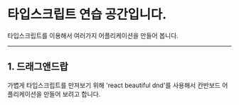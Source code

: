 # 타입스크립트 연습 공간입니다.

타입스크립트를 이용해서 여러가지 어플리케이션을 만들어 봅니다. 

--------------------------------

## 1. 드래그앤드랍

가볍게 타입스크립트를 만져보기 위해 'react beautiful dnd'를 사용해서 칸반보드 어플리케이션을 만들어 보려고 합니다.



